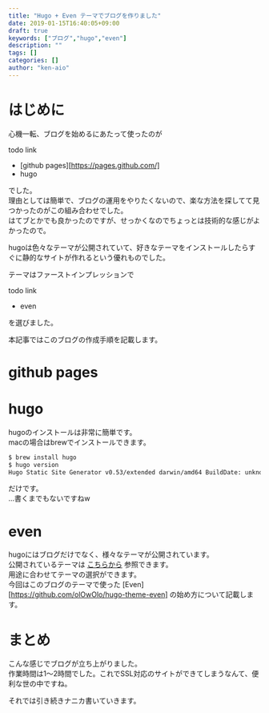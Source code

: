 ```yaml
---
title: "Hugo + Even テーマでブログを作りました"
date: 2019-01-15T16:40:05+09:00
draft: true
keywords: ["ブログ","hugo","even"]
description: ""
tags: []
categories: []
author: "ken-aio"
---
```


# はじめに  
心機一転、ブログを始めるにあたって使ったのが  

todo link
* [github pages][https://pages.github.com/]
* hugo

でした。  
理由としては簡単で、ブログの運用をやりたくないので、楽な方法を探してて見つかったのがこの組み合わせでした。  
はてブとかでも良かったのですが、せっかくなのでちょっとは技術的な感じがよかったので。  

hugoは色々なテーマが公開されていて、好きなテーマをインストールしたらすぐに静的なサイトが作れるという優れものでした。  

テーマはファーストインプレッションで

todo link
* even

を選びました。

本記事ではこのブログの作成手順を記載します。  

# github pages

# hugo
hugoのインストールは非常に簡単です。  
macの場合はbrewでインストールできます。  

```bash
$ brew install hugo
$ hugo version
Hugo Static Site Generator v0.53/extended darwin/amd64 BuildDate: unknown
```

だけです。  
...書くまでもないですねw  

# even
hugoにはブログだけでなく、様々なテーマが公開されています。  
公開されているテーマは [こちらから](https://themes.gohugo.io/) 参照できます。  
用途に合わせてテーマの選択ができます。  
今回はこのブログのテーマで使った [Even][https://github.com/olOwOlo/hugo-theme-even] の始め方について記載します。  

# まとめ
こんな感じでブログが立ち上がりました。  
作業時間は1〜2時間でした。これでSSL対応のサイトができてしまうなんて、便利な世の中ですね。  

それでは引き続きナニカ書いていきます。
